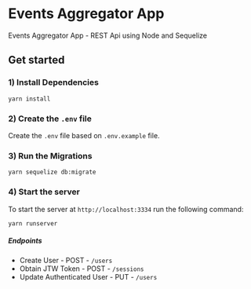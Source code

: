 # Events Aggregator App

Events Aggregator App - REST Api using Node and Sequelize

## Get started

### 1) Install Dependencies

```
yarn install
```

### 2) Create the `.env` file

Create the `.env` file based on `.env.example` file.

### 3) Run the Migrations

```
yarn sequelize db:migrate
```

### 4) Start the server

To start the server at `http://localhost:3334` run the following command:

```
yarn runserver
```

##### Endpoints

- Create User - POST - `/users`
- Obtain JTW Token - POST - `/sessions`
- Update Authenticated User - PUT - `/users`
